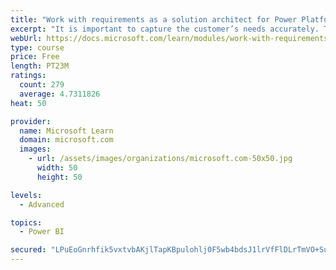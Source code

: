 ```yaml
---
title: "Work with requirements as a solution architect for Power Platform and Dynamics 365"
excerpt: "It is important to capture the customer’s needs accurately. This module explains how to capture requirements and identify functional and non-functional items."
webUrl: https://docs.microsoft.com/learn/modules/work-with-requirements/
type: course
price: Free
length: PT23M
ratings:
  count: 279
  average: 4.7311826
heat: 50

provider:
  name: Microsoft Learn
  domain: microsoft.com
  images:
    - url: /assets/images/organizations/microsoft.com-50x50.jpg
      width: 50
      height: 50

levels:
  - Advanced

topics:
  - Power BI

secured: "LPuEoGnrhfik5vxtvbAKjlTapKBpulohlj0F5wb4bdsJ1lrVfFlDLrTmVO+SuXBOqQJbhxydu4iq4amtviwLnAwhXXHJMUhTed7FwzWbxwt+jyGMUtfdQ4krnylQ4wrZAqYgmVW4QvPtLjEaFny7GkIk29oE3Bp7jB1kNaNp8yVI+7HRYh1T2JKwkjCXeXnY4AWXsqbbR/IrECnJLV0bJC1mw6rfXy1e00rmbTMGoP16GOsL/CmowbnAKT8A6uwNSnCypcKbmBCMnDDtYzl/ktB4egaNdIHmqVjjkP2Z8tNKJUcB2khkVBsUExSGzF8rLNYDQES3/A/U7ZJSXlFKR0pN4Z5S5YqzYkJNfwzyfCi5luBF+Sreng3c5S4K0nfSy4rBprA88SprfDzbrvvjYl7ohjlepL6QSDbzOCB41UY=;L2EdN5Hm51diSyGaTb33PQ=="
---
```


